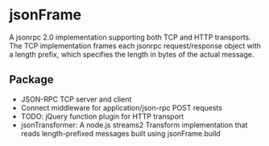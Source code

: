 jsonFrame
=========

A jsonrpc 2.0 implementation supporting both TCP and HTTP transports. The TCP implementation frames each jsonrpc request/response object with a length prefix, which specifies the length in bytes of the actual message.

## Package
* JSON-RPC TCP server and client
* Connect middleware for application/json-rpc POST requests
* TODO: jQuery function plugin for HTTP transport
* jsonTransformer: A node.js streams2 Transform implementation that reads length-prefixed messages built using jsonFrame.build

